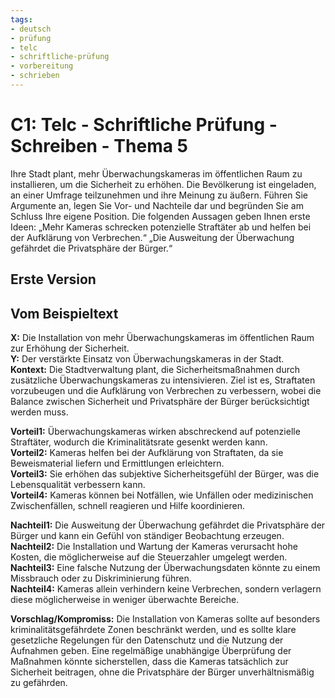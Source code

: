 ```yaml
---
tags:
- deutsch
- prüfung
- telc
- schriftliche-prüfung
- vorbereitung
- schrieben
---
```


# C1: Telc - Schriftliche Prüfung - Schreiben - Thema 5

Ihre Stadt plant, mehr Überwachungskameras im öffentlichen Raum zu installieren, um die Sicherheit zu erhöhen. Die Bevölkerung ist eingeladen, an einer Umfrage teilzunehmen und ihre Meinung zu äußern.
Führen Sie Argumente an, legen Sie Vor- und Nachteile dar und begründen Sie am Schluss Ihre eigene Position. Die folgenden Aussagen geben Ihnen erste Ideen:
„Mehr Kameras schrecken potenzielle Straftäter ab und helfen bei der Aufklärung von Verbrechen.“
„Die Ausweitung der Überwachung gefährdet die Privatsphäre der Bürger.“

## Erste Version

## Vom Beispieltext

**X:** Die Installation von mehr Überwachungskameras im öffentlichen Raum zur Erhöhung der Sicherheit.  
**Y:** Der verstärkte Einsatz von Überwachungskameras in der Stadt.  
**Kontext:** Die Stadtverwaltung plant, die Sicherheitsmaßnahmen durch zusätzliche Überwachungskameras zu intensivieren. Ziel ist es, Straftaten vorzubeugen und die Aufklärung von Verbrechen zu verbessern, wobei die Balance zwischen Sicherheit und Privatsphäre der Bürger berücksichtigt werden muss.

**Vorteil1:** Überwachungskameras wirken abschreckend auf potenzielle Straftäter, wodurch die Kriminalitätsrate gesenkt werden kann.  
**Vorteil2:** Kameras helfen bei der Aufklärung von Straftaten, da sie Beweismaterial liefern und Ermittlungen erleichtern.  
**Vorteil3:** Sie erhöhen das subjektive Sicherheitsgefühl der Bürger, was die Lebensqualität verbessern kann.  
**Vorteil4:** Kameras können bei Notfällen, wie Unfällen oder medizinischen Zwischenfällen, schnell reagieren und Hilfe koordinieren.

**Nachteil1:** Die Ausweitung der Überwachung gefährdet die Privatsphäre der Bürger und kann ein Gefühl von ständiger Beobachtung erzeugen.  
**Nachteil2:** Die Installation und Wartung der Kameras verursacht hohe Kosten, die möglicherweise auf die Steuerzahler umgelegt werden.  
**Nachteil3:** Eine falsche Nutzung der Überwachungsdaten könnte zu einem Missbrauch oder zu Diskriminierung führen.  
**Nachteil4:** Kameras allein verhindern keine Verbrechen, sondern verlagern diese möglicherweise in weniger überwachte Bereiche.

**Vorschlag/Kompromiss:** Die Installation von Kameras sollte auf besonders kriminalitätsgefährdete Zonen beschränkt werden, und es sollte klare gesetzliche Regelungen für den Datenschutz und die Nutzung der Aufnahmen geben. Eine regelmäßige unabhängige Überprüfung der Maßnahmen könnte sicherstellen, dass die Kameras tatsächlich zur Sicherheit beitragen, ohne die Privatsphäre der Bürger unverhältnismäßig zu gefährden.
